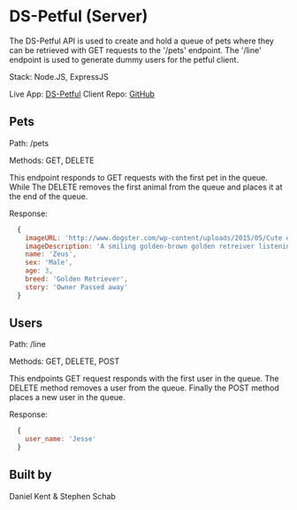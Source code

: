# DS-Petful (Server)

The DS-Petful API is used to create and hold a queue of pets where they can be retrieved with GET requests to the '/pets' endpoint. The '/line' endpoint is used to generate dummy users for the petful client.

Stack: Node.JS, ExpressJS 

Live App: [DS-Petful](https://ds-petful.now.sh/adopt)
Client Repo: [GitHub](https://github.com/thinkful-ei-iguana/Daniel-stephen-petful-client)

## Pets

Path: /pets

Methods: GET, DELETE

This endpoint responds to GET requests with the first pet in the queue. While The DELETE removes the first animal from the queue and places it at the end of the queue.

Response: 
```javascript
  {
    imageURL: 'http://www.dogster.com/wp-content/uploads/2015/05/Cute dog listening to music 1_1.jpg',
    imageDescription: 'A smiling golden-brown golden retreiver listening to music.',
    name: 'Zeus',
    sex: 'Male',
    age: 3,
    breed: 'Golden Retriever',
    story: 'Owner Passed away'
  }
```

## Users

Path: /line

Methods: GET, DELETE, POST

This endpoints GET request responds with the first user in the queue. The DELETE method removes a user from the queue. Finally the POST method places a new user in the queue.

Response: 
```javascript
  {
    user_name: 'Jesse'
  }
```

## Built by
  Daniel Kent & Stephen Schab